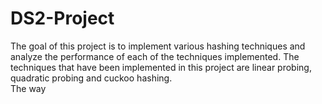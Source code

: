 # DS2-Project
The goal of this project is to implement various hashing techniques and analyze the performance of each of the techniques implemented. The techniques that have been implemented in this project are linear probing, quadratic probing and cuckoo hashing.   
The way 
